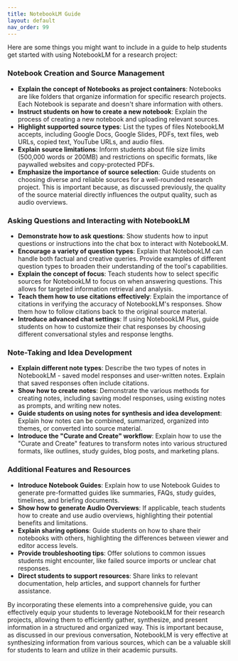 ```yaml
---
title: NotebookLM Guide
layout: default
nav_order: 99
---
```

Here are some things you might want to include in a guide to help students get started with using NotebookLM for a research project:

### **Notebook Creation and Source Management**

*   **Explain the concept of Notebooks as project containers**:  Notebooks are like folders that organize information for specific research projects. Each Notebook is separate and doesn't share information with others. 
*   **Instruct students on how to create a new notebook**: Explain the process of creating a new notebook and uploading relevant sources.
*   **Highlight supported source types**:  List the types of files NotebookLM accepts, including Google Docs, Google Slides, PDFs, text files, web URLs, copied text, YouTube URLs, and audio files.
*   **Explain source limitations**:  Inform students about file size limits (500,000 words or 200MB) and restrictions on specific formats, like paywalled websites and copy-protected PDFs.
*   **Emphasize the importance of source selection**: Guide students on choosing diverse and reliable sources for a well-rounded research project. This is important because, as discussed previously, the quality of the source material directly influences the output quality, such as audio overviews. 

### **Asking Questions and Interacting with NotebookLM**

*   **Demonstrate how to ask questions**:  Show students how to input questions or instructions into the chat box to interact with NotebookLM.
*   **Encourage a variety of question types**:  Explain that NotebookLM can handle both factual and creative queries. Provide examples of different question types to broaden their understanding of the tool's capabilities. 
*   **Explain the concept of focus**:  Teach students how to select specific sources for NotebookLM to focus on when answering questions. This allows for targeted information retrieval and analysis. 
*   **Teach them how to use citations effectively**: Explain the importance of citations in verifying the accuracy of NotebookLM's responses. Show them how to follow citations back to the original source material.
*   **Introduce advanced chat settings**:  If using NotebookLM Plus, guide students on how to customize their chat responses by choosing different conversational styles and response lengths.

### **Note-Taking and Idea Development**

*   **Explain different note types**:  Describe the two types of notes in NotebookLM - saved model responses and user-written notes. Explain that saved responses often include citations. 
*   **Show how to create notes**:  Demonstrate the various methods for creating notes, including saving model responses, using existing notes as prompts, and writing new notes. 
*   **Guide students on using notes for synthesis and idea development**:  Explain how notes can be combined, summarized, organized into themes, or converted into source material. 
*   **Introduce the "Curate and Create" workflow**:  Explain how to use the "Curate and Create" features to transform notes into various structured formats, like outlines, study guides, blog posts, and marketing plans.

### **Additional Features and Resources**

*   **Introduce Notebook Guides**:  Explain how to use Notebook Guides to generate pre-formatted guides like summaries, FAQs, study guides, timelines, and briefing documents. 
*   **Show how to generate Audio Overviews**:  If applicable, teach students how to create and use audio overviews, highlighting their potential benefits and limitations. 
*   **Explain sharing options**: Guide students on how to share their notebooks with others, highlighting the differences between viewer and editor access levels. 
*   **Provide troubleshooting tips**:  Offer solutions to common issues students might encounter, like failed source imports or unclear chat responses. 
*   **Direct students to support resources**:  Share links to relevant documentation, help articles, and support channels for further assistance.

By incorporating these elements into a comprehensive guide, you can effectively equip your students to leverage NotebookLM for their research projects, allowing them to efficiently gather, synthesize, and present information in a structured and organized way.  This is important because, as discussed in our previous conversation, NotebookLM is very effective at synthesizing information from various sources, which can be a valuable skill for students to learn and utilize in their academic pursuits.
